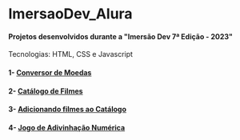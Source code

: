 # ImersaoDev_Alura

#### Projetos desenvolvidos durante a "Imersão Dev 7ª Edição - 2023"
 Tecnologias: HTML, CSS e Javascript

#### 1- [Conversor de Moedas](https://github.com/eduarda-alcantara/ImersaoDev_Alura/tree/main/ConversorMoedas)
#### 2- [Catálogo de Filmes](https://github.com/eduarda-alcantara/ImersaoDev_Alura/tree/main/CatalogoFilmes)
#### 3- [Adicionando filmes ao Catálogo](https://github.com/eduarda-alcantara/ImersaoDev_Alura/tree/main/AdicionandoFilmes)
#### 4- [Jogo de Adivinhação Numérica](https://github.com/eduarda-alcantara/ImersaoDev_Alura/tree/main/JogoAdivinhacao)

